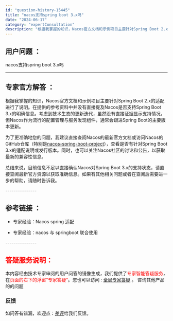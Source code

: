 ```yaml
---
id: "question-history-15445"
title: "nacos支持spring boot 3.x吗"
date: "2024-06-17"
category: "expertConsultation"
description: "根据我掌握的知识，Nacos官方文档和示例项目主要针对Spring Boot 2.x的适配进行了说明。在提供的参考资料中并没有直接提及Nacos是否支持Spring Boot 3.x的明确信息。考虑到技术生态的更新迭代，虽然没有直接证据显示支持情况，但Nacos作为流行的配置管理与服务发现组件，通常"
---
```


## 用户问题 ： 
 nacos支持spring boot 3.x吗  

---------------
## 专家官方解答 ：

根据我掌握的知识，Nacos官方文档和示例项目主要针对Spring Boot 2.x的适配进行了说明。在提供的参考资料中并没有直接提及Nacos是否支持Spring Boot 3.x的明确信息。考虑到技术生态的更新迭代，虽然没有直接证据显示支持情况，但Nacos作为流行的配置管理与服务发现组件，通常会跟进Spring Boot的主要版本更新。

为了更准确地您的问题，我建议直接查阅Nacos的最新官方文档或访问Nacos的GitHub仓库（特别是[nacos-spring-boot-project](https://github.com/nacos-group/nacos-spring-boot-project)），查看是否有针对Spring Boot 3.x的适配说明或发行版本。同时，也可以关注Nacos社区的讨论和公告，以获取最新的兼容性信息。

总结来说，目前信息不足以直接确认Nacos对Spring Boot 3.x的支持状态，请直接查阅最新官方资源以获取准确信息。如果有其他相关问题或者在查阅后需要进一步的帮助，请随时告诉我。


<font color="#949494">---------------</font> 


## 参考链接 ：

* 专家经验：Nacos spring 适配 
 
 * 专家经验：nacos 与 springboot 联合使用 


 <font color="#949494">---------------</font> 
 


## <font color="#FF0000">答疑服务说明：</font> 

本内容经由技术专家审阅的用户问答的镜像生成，我们提供了<font color="#FF0000">专家智能答疑服务</font>，在<font color="#FF0000">页面的右下的浮窗”专家答疑“</font>。您也可以访问 : [全局专家答疑](https://answer.opensource.alibaba.com/docs/intro) 。 咨询其他产品的的问题

### 反馈
如问答有错漏，欢迎点：[差评](https://ai.nacos.io/user/feedbackByEnhancerGradePOJOID?enhancerGradePOJOId=15515)给我们反馈。
